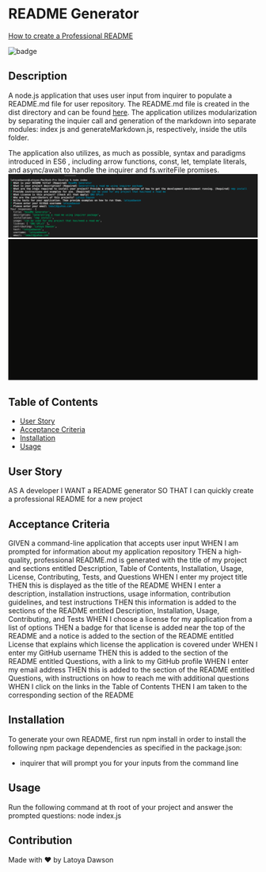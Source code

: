 # README Generator 

[How to create a Professional README](./readme-guide.md)

![badge](https://img.shields.io/badge/license-GNUGPLv3-brightgreen)

## Description
A node.js application that uses user input from inquirer to populate a README.md file for user repository. The README.md file is created in the dist directory and can be found [here](/develop/exampleREADME.md). The application utilizes modularization by separating the inquier call and generation of the markdown into separate modules: index js and generateMarkdown.js, respectively, inside the utils folder.

The application also utilizes, as much as possible, syntax and paradigms introduced in ES6 , including arrow functions, const, let, template literals, and async/await to handle the inquirer and fs.writeFile promises.
![screenshot of startpage](Develop/assets/screenshot2.png)
![video of applicaiton](Develop/assets/ezgif.com-gif-maker.gif)

## Table of Contents
* [User Story](#UserStory)
* [Acceptance Criteria](#acceptanceCriteria)
* [Installation](#installation)
* [Usage](#usage)


## User Story
AS A developer
I WANT a README generator
SO THAT I can quickly create a professional README for a new project

## Acceptance Criteria 
GIVEN a command-line application that accepts user input
WHEN I am prompted for information about my application repository
THEN a high-quality, professional README.md is generated with the title of my project and sections entitled Description, Table of Contents, Installation, Usage, License, Contributing, Tests, and Questions
WHEN I enter my project title
THEN this is displayed as the title of the README
WHEN I enter a description, installation instructions, usage information, contribution guidelines, and test instructions
THEN this information is added to the sections of the README entitled Description, Installation, Usage, Contributing, and Tests
WHEN I choose a license for my application from a list of options
THEN a badge for that license is added near the top of the README and a notice is added to the section of the README entitled License that explains which license the application is covered under
WHEN I enter my GitHub username
THEN this is added to the section of the README entitled Questions, with a link to my GitHub profile
WHEN I enter my email address
THEN this is added to the section of the README entitled Questions, with instructions on how to reach me with additional questions
WHEN I click on the links in the Table of Contents
THEN I am taken to the corresponding section of the README


## Installation
To generate your own README, first run npm install in order to install the following npm package dependencies as specified in the package.json:

  * inquirer that will prompt you for your inputs from the command line

## Usage
Run the following command at th root of your project and answer the prompted questions: node index.js

## Contribution
Made with ❤️  by Latoya Dawson

